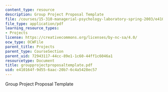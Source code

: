 ```yaml
---
content_type: resource
description: Group Project Proposal Template
file: /courses/15-310-managerial-psychology-laboratory-spring-2003/e410164f9d556aac20b76c4a5428ec57_groupprojectproposaltemplate.pdf
file_type: application/pdf
learning_resource_types:
- Projects
license: https://creativecommons.org/licenses/by-nc-sa/4.0/
ocw_type: OCWFile
parent_title: Projects
parent_type: CourseSection
parent_uid: 72943117-44cc-89e1-1c60-44ff1c6046a1
resourcetype: Document
title: groupprojectproposaltemplate.pdf
uid: e410164f-9d55-6aac-20b7-6c4a5428ec57
---
```

Group Project Proposal Template